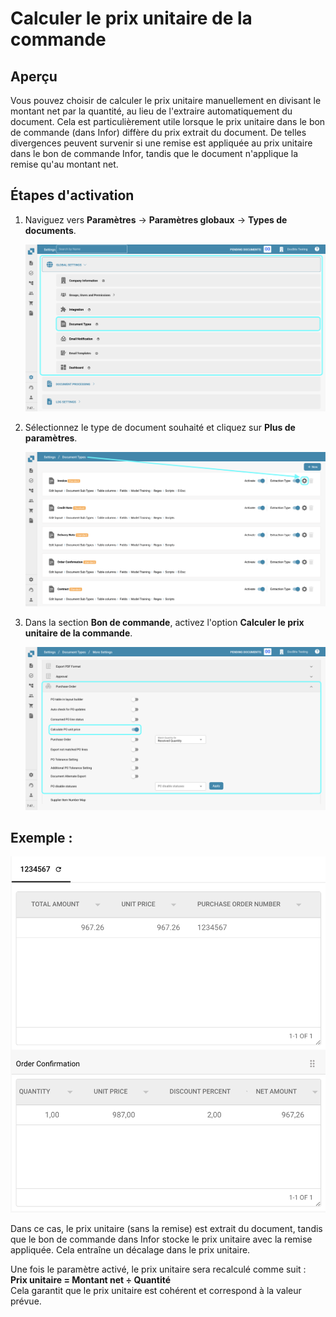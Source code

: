 # Calculer le prix unitaire de la commande

## **Aperçu**

Vous pouvez choisir de calculer le prix unitaire manuellement en divisant le montant net par la quantité, au lieu de l'extraire automatiquement du document. Cela est particulièrement utile lorsque le prix unitaire dans le bon de commande (dans Infor) diffère du prix extrait du document. De telles divergences peuvent survenir si une remise est appliquée au prix unitaire dans le bon de commande Infor, tandis que le document n'applique la remise qu'au montant net.

## **Étapes d'activation**

1.  Naviguez vers **Paramètres** -> **Paramètres globaux** -> **Types de documents**.

    ![](https://raw.githubusercontent.com/Fellow-Consulting-AG/docbits/refs/heads/main/readme/.gitbook/assets/Calculate_PO_unit_price_1.png)
2.  Sélectionnez le type de document souhaité et cliquez sur **Plus de paramètres**.

    ![](https://raw.githubusercontent.com/Fellow-Consulting-AG/docbits/refs/heads/main/readme/.gitbook/assets/Calculate_PO_unit_price_2.png)
3.  Dans la section **Bon de commande**, activez l'option **Calculer le prix unitaire de la commande**.

    ![](https://raw.githubusercontent.com/Fellow-Consulting-AG/docbits/refs/heads/main/readme/.gitbook/assets/Calculate_PO_unit_price_3.png)

## Exemple :

![](https://raw.githubusercontent.com/Fellow-Consulting-AG/docbits/refs/heads/main/readme/.gitbook/assets/Calculate_PO_unit_price_4.png)

Dans ce cas, le prix unitaire (sans la remise) est extrait du document, tandis que le bon de commande dans Infor stocke le prix unitaire avec la remise appliquée. Cela entraîne un décalage dans le prix unitaire.

Une fois le paramètre activé, le prix unitaire sera recalculé comme suit :\
**Prix unitaire = Montant net ÷ Quantité**\
Cela garantit que le prix unitaire est cohérent et correspond à la valeur prévue.
